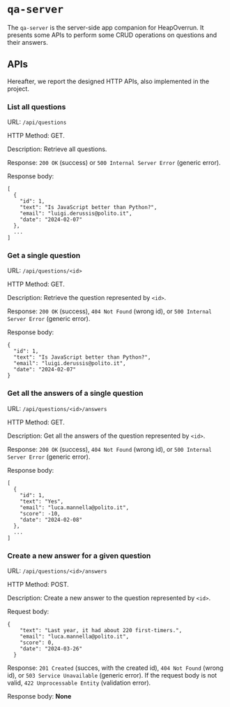 # `qa-server`

The `qa-server` is the server-side app companion for HeapOverrun. It presents some APIs to perform some CRUD operations on questions and their answers.

## APIs
Hereafter, we report the designed HTTP APIs, also implemented in the project.

### __List all questions__

URL: `/api/questions`

HTTP Method: GET.

Description: Retrieve all questions.

Response: `200 OK` (success) or `500 Internal Server Error` (generic error).

Response body:
```
[
  {
    "id": 1,
    "text": "Is JavaScript better than Python?",
    "email": "luigi.derussis@polito.it",
    "date": "2024-02-07"
  },
  ...
]
```

### __Get a single question__

URL: `/api/questions/<id>`

HTTP Method: GET.

Description: Retrieve the question represented by `<id>`.

Response: `200 OK` (success), `404 Not Found` (wrong id), or `500 Internal Server Error` (generic error).

Response body:
```
{
  "id": 1,
  "text": "Is JavaScript better than Python?",
  "email": "luigi.derussis@polito.it",
  "date": "2024-02-07"
} 
```

### __Get all the answers of a single question__

URL: `/api/questions/<id>/answers`

HTTP Method: GET.

Description: Get all the answers of the question represented by `<id>`.

Response: `200 OK` (success), `404 Not Found` (wrong id), or `500 Internal Server Error` (generic error).

Response body:
```
[
  {
    "id": 1,
    "text": "Yes",
    "email": "luca.mannella@polito.it",
    "score": -10,
    "date": "2024-02-08"
  },
  ...
]
```

### __Create a new answer for a given question__

URL: `/api/questions/<id>/answers`

HTTP Method: POST.

Description: Create a new answer to the question represented by `<id>`.

Request body:
```
{
    "text": "Last year, it had about 220 first-timers.",
    "email": "luca.mannella@polito.it",
    "score": 0,
    "date": "2024-03-26"
  }
```

Response: `201 Created` (succes, with the created id), `404 Not Found` (wrong id), or `503 Service Unavailable` (generic error). If the request body is not valid, `422 Unprocessable Entity` (validation error).

Response body: __None__